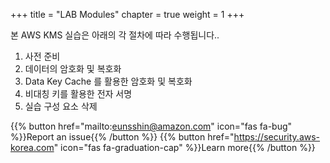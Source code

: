 +++
title = "LAB Modules"
chapter = true
weight = 1
+++

본 AWS KMS 실습은 아래의 각 절차에 따라 수행됩니다..

1. 사전 준비
2. 데이터의 암호화 및 복호화
3. Data Key Cache 를 활용한 암호화 및 복호화
4. 비대칭 키를 활용한 전자 서명
5. 실습 구성 요소 삭제

{{% button href="mailto:eunsshin@amazon.com" icon="fas fa-bug" %}}Report an issue{{% /button %}}
{{% button href="https://security.aws-korea.com" icon="fas fa-graduation-cap" %}}Learn more{{% /button %}}